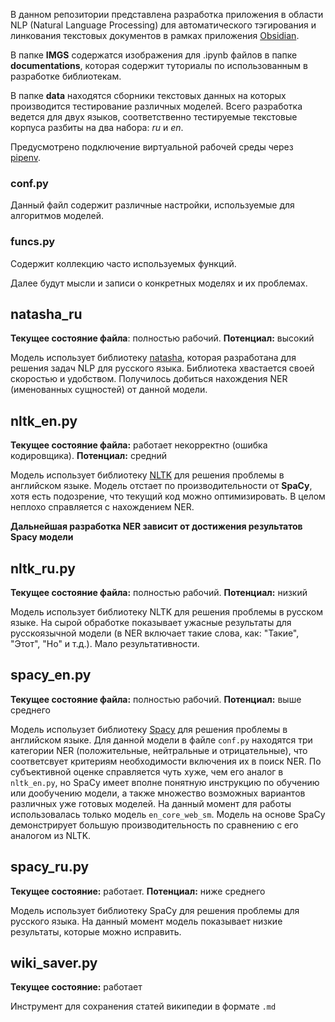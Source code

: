 В данном репозитории представлена разработка приложения в области NLP (Natural Language Processing) для автоматического тэгирования и линкования текстовых документов в рамках приложения [Obsidian](https://obsidian.md/).

В папке **IMGS** содержатся изображения для .ipynb файлов в папке **documentations**, которая содержит туториалы по использованным в разработке библиотекам.

В папке **data** находятся сборники текстовых данных на которых производится тестирование различных моделей. Всего разработка ведется для двух языков, соответственно тестируемые текстовые корпуса разбиты на два набора: *ru* и *en*. 

Предусмотрено подключение виртуальной рабочей среды через [pipenv](https://pypi.org/project/pipenv/).

### conf.py
Данный файл содержит различные настройки, используемые для алгоритмов моделей.

### funcs.py
Содержит коллекцию часто используемых функций.

Далее будут мысли и записи о конкретных моделях и их проблемах.

## natasha_ru
**Текущее состояние файла**: полностью рабочий.
**Потенциал:** высокий

Модель использует библиотеку [natasha](https://pypi.org/project/natasha/), которая разработана для решения задач NLP для русского языка. Библиотека хвастается своей скоростью и удобством. Получилось добиться нахождения NER (именованных сущностей) от данной модели. 

## nltk_en.py
**Текущее состояние файла:** работает некорректно (ошибка кодировщика).
**Потенциал:** средний

Модель использует библиотеку [NLTK](https://pypi.org/project/nltk/) для решения проблемы в английском языке. Модель отстает по производительности от **SpaCy**, хотя есть подозрение, что текущий код можно оптимизировать. В целом неплохо справляется с нахождением NER.

**Дальнейшая разработка NER зависит от достижения результатов Spacy модели**

## nltk_ru.py
**Текущее состояние файла:** полностью рабочий.
**Потенциал:** низкий

Модель использует библиотеку NLTK для решения проблемы в русском языке. На сырой обработке показывает ужасные результаты для русскоязычной модели (в NER включает такие слова, как: "Такие", "Этот", "Но" и т.д.). Мало результативности.

## spacy_en.py
**Текущее состояние файла:** полностью рабочий.
**Потенциал:** выше среднего

Модель испольузет библиотеку [Spacy](https://spacy.io/) для решения проблемы в английском языке. Для данной модели в файле `conf.py` находятся три категории NER (положительные, нейтральные и отрицательные), что соответсвует критериям необходимости включения их в поиск NER. По субъективной оценке справляется чуть хуже, чем его аналог в `nltk_en.py`, но SpaCy имеет вполне понятную инструкцию по обучению или дообучению модели, а также множество возможных вариантов различных уже готовых моделей. На данный момент для работы использовалась только модель `en_core_web_sm`. Модель на основе SpaCy демонстрирует большую производительность по сравнению с его аналогом из NLTK.

## spacy_ru.py
**Текущее состояние:** работает. **Потенциал:** ниже среднего

Модель использует библиотеку SpaCy для решения проблемы для русского языка. На данный момент модель показывает низкие результаты, которые можно исправить.

## wiki_saver.py
**Текущее состояние:** работает

Инструмент для сохранения статей википедии в формате `.md`